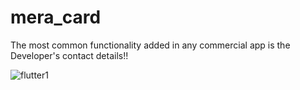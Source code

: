 # mera_card

The most common functionality added in any commercial app is the Developer's contact details!!

![flutter1](https://user-images.githubusercontent.com/58785998/113682781-23f50400-96e1-11eb-980d-ec3d2b8e2469.jpeg)

